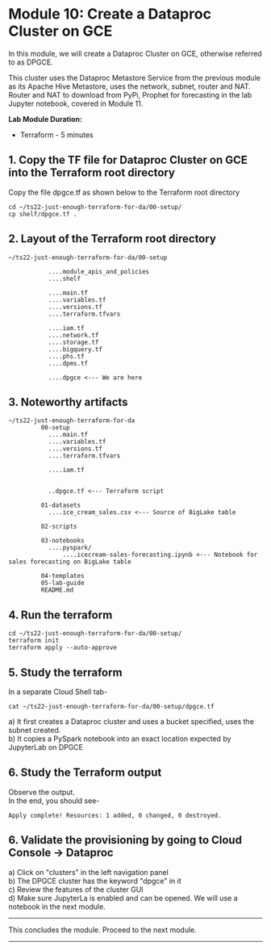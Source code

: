 # Module 10: Create a Dataproc Cluster on GCE
 
In this module, we will create a Dataproc Cluster on GCE, otherwise referred to as DPGCE.<br>

This cluster uses the Dataproc Metastore Service from the previous module as its Apache Hive Metastore, uses the network, subnet, router and NAT. 
Router and NAT to download from PyPi, Prophet for forecasting in the lab Jupyter notebook, covered in Module 11.

**Lab Module Duration:** <br>
- Terraform - 5 minutes 


## 1. Copy the TF file for Dataproc Cluster on GCE into the Terraform root directory
Copy the file dpgce.tf as shown below to the Terraform root directory<br>
```
cd ~/ts22-just-enough-terraform-for-da/00-setup/
cp shelf/dpgce.tf .
```

## 2. Layout of the Terraform root directory
```
~/ts22-just-enough-terraform-for-da/00-setup

           ....module_apis_and_policies
           ....shelf

           ....main.tf
           ....variables.tf
           ....versions.tf
           ....terraform.tfvars 
           
           ....iam.tf
           ....network.tf    
           ....storage.tf 
           ....bigquery.tf
           ....phs.tf 
           ....dpms.tf
           
           ....dpgce <--- We are here

```

## 3. Noteworthy artifacts

```
~/ts22-just-enough-terraform-for-da
         00-setup
           ....main.tf
           ....variables.tf
           ....versions.tf
           ....terraform.tfvars 
           
           ....iam.tf 
           
           
           ..dpgce.tf <--- Terraform script
           
         01-datasets
           ....ice_cream_sales.csv <--- Source of BigLake table
           
         02-scripts
         
         03-notebooks
           ....pyspark/
               ....icecream-sales-forecasting.ipynb <--- Notebook for sales forecasting on BigLake table
         
         04-templates
         05-lab-guide
         README.md
```


## 4. Run the terraform
```
cd ~/ts22-just-enough-terraform-for-da/00-setup/
terraform init
terraform apply --auto-approve
```
 
## 5. Study the terraform
In a separate Cloud Shell tab-
```
cat ~/ts22-just-enough-terraform-for-da/00-setup/dpgce.tf
```
a) It first creates a Dataproc cluster and uses a bucket specified, uses the subnet created.<br>
b) It copies a PySpark notebook into an exact location expected by JupyterLab on DPGCE


## 6. Study the Terraform output
Observe the output.<br>
In the end, you should see-<br>
 ```
Apply complete! Resources: 1 added, 0 changed, 0 destroyed.
 ```
 
## 6. Validate the provisioning by going to Cloud Console -> Dataproc

a) Click on "clusters" in the left navigation panel<br>
b) The DPGCE cluster has the keyword "dpgce" in it<br>
c) Review the features of the cluster GUI<br>
d) Make sure JupyterLa is enabled and can be opened. We will use a notebook in the next module.<br>


<hr>

This concludes the module. Proceed to the next module.

<hr>
